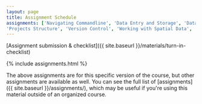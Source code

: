 ```yaml
---
layout: page
title: Assignment Schedule
assignments: ['Navigating Commandline', 'Data Entry and Storage', 'Database Queries', 'Introduction to R and RStudio', 'Working with Data', 'Data Visualization',
'Projects Structure', 'Version Control', 'Working with Spatial Data', 'Project Week', 'Knitr', 'tidyr', 'Project Week']
---
```


[Assignment submission & checklist]({{ site.baseurl }}/materials/turn-in-checklist)

{% include assignments.html %}

The above assignments are for this specific version of the course, but other
assignments are available as well. You can see the full list of
[assignments]({{ site.baseurl }}/assignments/), which may be useful if you're using this material
outside of an organized course.

<!-- Schedule Management
- Update the `assignments:` list with `title:` from `assignments/` files. 
- Add 'Template' to `assignments:` to view the course template from `docs/`. 
- The remaining content should be left AS IS.
-->

